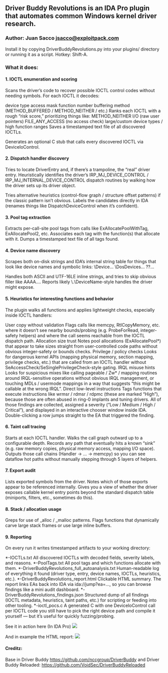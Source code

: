 ## Driver Buddy Revolutions is an IDA Pro plugin that automates common Windows kernel driver research. 
### Author: Juan Sacco <jsacco@exploitpack.com>

Install it by copying DriverBuddyRevolutions.py into your plugins/ directory or running it as a script. 
Hotkey: Shift-A.

### What it does:
#### 1. IOCTL enumeration and scoring

Scans the driver’s code to recover possible IOCTL control codes without needing symbols.
For each IOCTL it decodes:

device type
access mask
function number
buffering method (METHOD_BUFFERED / METHOD_NEITHER / etc.)
Ranks each IOCTL with a rough “risk score,” prioritizing things like:
METHOD_NEITHER I/O (raw user pointers)
FILE_ANY_ACCESS (no access check)
large/custom device types / high function ranges
Saves a timestamped text file of all discovered IOCTLs.

Generates an optional C stub that calls every discovered IOCTL via DeviceIoControl.

#### 2. Dispatch handler discovery

Tries to locate DriverEntry and, if there’s a trampoline, the “real” driver entry.
Heuristically identifies the driver’s IRP_MJ_DEVICE_CONTROL / IRP_MJ_INTERNAL_DEVICE_CONTROL dispatch routines by walking how the driver sets up its driver object.

Tries alternative heuristics (control-flow graph / structure offset patterns) if the classic pattern isn’t obvious.
Labels the candidates directly in IDA (renames things like DispatchDeviceControl when it’s confident).

#### 3. Pool tag extraction

Extracts per-call-site pool tags from calls like ExAllocatePoolWithTag, ExAllocatePool2, etc.
Associates each tag with the function(s) that allocate with it.
Dumps a timestamped text file of all tags found.

#### 4. Device name discovery

Scrapes both on-disk strings and IDA’s internal string table for things that look like device names and symbolic links:
\Device\...
\DosDevices\...
\??\...

Handles both ASCII and UTF-16LE inline strings, and tries to skip obvious filler like AAAA....
Reports likely \\.\DeviceName-style handles the driver might expose.

#### 5. Heuristics for interesting functions and behavior

The plugin walks all functions and applies lightweight checks, especially inside IOCTL handlers:

User copy without validation
Flags calls like memcpy, RtlCopyMemory, etc. where it doesn’t see nearby bounds/probing (e.g. ProbeForRead, integer-safety helpers) and where the call seems reachable from the IOCTL dispatch path.
Allocation size trust
Notes pool allocations (ExAllocatePool*) that appear to take sizes straight from user-controlled code paths without obvious integer-safety or bounds checks.
Privilege / policy checks
Looks for dangerous kernel APIs (mapping physical memory, section mapping, privilege checks, etc.) that are called from an IOCTL handler without SeAccessCheck/SeSinglePrivilegeCheck-style gating.
IRQL misuse hints
Looks for suspicious mixes like calling pageable / Zw* / mapping routines around IRQL-sensitive operations without obvious IRQL management, or touching MDLs / usermode mappings in a way that suggests “this might be callable at the wrong IRQL”.
Direct low-level instructions
Tags functions that execute instructions like wrmsr / rdmsr / rdpmc (these are marked “High”), because those are often abused in ring-0 implants and tuning drivers.
All of those findings are collected, assigned a severity (“Low / Medium / High / Critical”), and displayed in an interactive chooser window inside IDA. Double-clicking a row jumps straight to the EA that triggered the finding.

#### 6. Taint call tracing

Starts at each IOCTL handler.
Walks the call graph outward up to a configurable depth.
Records any path that eventually hits a known “sink” (e.g. raw memory copies, physical memory access, mapping I/O space).
Outputs those call chains (Handler → … → memcpy) so you can see dataflow hot paths without manually stepping through 5 layers of helpers.

#### 7. Export audit

Lists exported symbols from the driver.
Notes which of those exports appear to be referenced internally.
Gives you a view of whether the driver exposes callable kernel entry points beyond the standard dispatch table (miniports, filters, etc., sometimes do this).

#### 8. Stack / allocation usage

Greps for use of _alloc / _malloc patterns.
Flags functions that dynamically carve large stack frames or use large inline buffers.

#### 9. Reporting

On every run it writes timestamped artifacts to your working directory:

*-IOCTLs.txt
All discovered IOCTLs with decoded fields, severity labels, and reasons.
*-PoolTags.txt
All pool tags and which functions allocate with them.
*-DriverBuddyRevolutions_full_autoanalysis.txt
Human-readable log of everything it found (driver type, entry, device names, IOCTLs, heuristics, etc.).
*-DriverBuddyRevolutions_report.html
Clickable HTML summary. The report links EAs back into IDA via ida://jump?ea=..., so you can browse findings like a mini audit dashboard.
*-DriverBuddyRevolutions_findings.json
Structured dump of all findings (IOCTL metadata, heuristics, taint paths, etc.) for scripting or feeding into other tooling.
*-ioctl_pocs.c
A generated C with one DeviceIoControl call per IOCTL code you still have to pick the right device path and compile it yourself — but it’s useful for quickly fuzzing/probing.

See it in action here (In IDA Pro)
<img src="https://i.imgur.com/U2ULhwD.png">

And in example the HTML report:
<img src="https://i.imgur.com/Hsx54Xn.png">


#### Creditz:
Base in Driver Buddy https://github.com/nccgroup/DriverBuddy and Driver Buddy Reloaded: https://github.com/VoidSec/DriverBuddyReloaded
